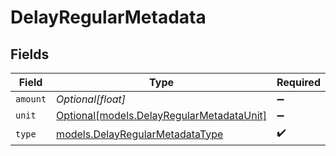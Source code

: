 # DelayRegularMetadata


## Fields

| Field                                                                              | Type                                                                               | Required                                                                           | Description                                                                        |
| ---------------------------------------------------------------------------------- | ---------------------------------------------------------------------------------- | ---------------------------------------------------------------------------------- | ---------------------------------------------------------------------------------- |
| `amount`                                                                           | *Optional[float]*                                                                  | :heavy_minus_sign:                                                                 | N/A                                                                                |
| `unit`                                                                             | [Optional[models.DelayRegularMetadataUnit]](../models/delayregularmetadataunit.md) | :heavy_minus_sign:                                                                 | N/A                                                                                |
| `type`                                                                             | [models.DelayRegularMetadataType](../models/delayregularmetadatatype.md)           | :heavy_check_mark:                                                                 | N/A                                                                                |